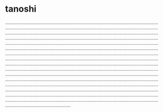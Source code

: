 # tanoshi

.....................................................................................................................................................................................................................................................................................................................................................................................................................................................................................................................................................................................................................................................................................................................................................................................................................................................................................................................................................................................................................................................................................................................................................................................................................................................................................................................................................................................................................................................................................................................................................................................................................................................................................................................................................................................................................................................................................................................................................................................................................................................................................................................